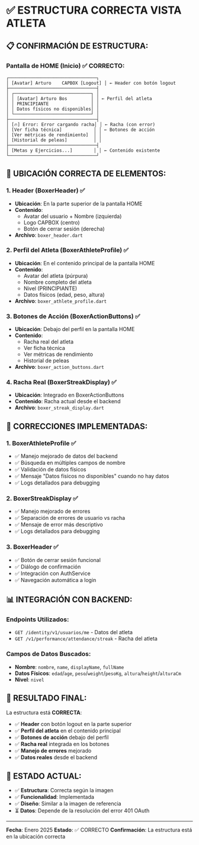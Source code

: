 # ✅ ESTRUCTURA CORRECTA VISTA ATLETA

## 📋 CONFIRMACIÓN DE ESTRUCTURA:

### **Pantalla de HOME (Inicio)** ✅ CORRECTO:
```
┌─────────────────────────────────┐
│ [Avatar] Arturo    CAPBOX [Logout] │ ← Header con botón logout
├─────────────────────────────────┤
│ ┌─────────────────────────────┐ │
│ │ [Avatar] Arturo Bos         │ │ ← Perfil del atleta
│ │ PRINCIPIANTE                │ │
│ │ Datos físicos no disponibles│ │
│ └─────────────────────────────┘ │
├─────────────────────────────────┤
│ [🔥] Error: Error cargando racha│ │ ← Racha (con error)
│ [Ver ficha técnica]            │ │ ← Botones de acción
│ [Ver métricas de rendimiento]  │ │
│ [Historial de peleas]          │ │
├─────────────────────────────────┤
│ [Metas y Ejercicios...]        │ │ ← Contenido existente
└─────────────────────────────────┘
```

## 🎯 UBICACIÓN CORRECTA DE ELEMENTOS:

### **1. Header (BoxerHeader)** ✅
- **Ubicación**: En la parte superior de la pantalla HOME
- **Contenido**: 
  - Avatar del usuario + Nombre (izquierda)
  - Logo CAPBOX (centro)
  - Botón de cerrar sesión (derecha)
- **Archivo**: `boxer_header.dart`

### **2. Perfil del Atleta (BoxerAthleteProfile)** ✅
- **Ubicación**: En el contenido principal de la pantalla HOME
- **Contenido**:
  - Avatar del atleta (púrpura)
  - Nombre completo del atleta
  - Nivel (PRINCIPIANTE)
  - Datos físicos (edad, peso, altura)
- **Archivo**: `boxer_athlete_profile.dart`

### **3. Botones de Acción (BoxerActionButtons)** ✅
- **Ubicación**: Debajo del perfil en la pantalla HOME
- **Contenido**:
  - Racha real del atleta
  - Ver ficha técnica
  - Ver métricas de rendimiento
  - Historial de peleas
- **Archivo**: `boxer_action_buttons.dart`

### **4. Racha Real (BoxerStreakDisplay)** ✅
- **Ubicación**: Integrado en BoxerActionButtons
- **Contenido**: Racha actual desde el backend
- **Archivo**: `boxer_streak_display.dart`

## 🔧 CORRECCIONES IMPLEMENTADAS:

### **1. BoxerAthleteProfile** ✅
- ✅ Manejo mejorado de datos del backend
- ✅ Búsqueda en múltiples campos de nombre
- ✅ Validación de datos físicos
- ✅ Mensaje "Datos físicos no disponibles" cuando no hay datos
- ✅ Logs detallados para debugging

### **2. BoxerStreakDisplay** ✅
- ✅ Manejo mejorado de errores
- ✅ Separación de errores de usuario vs racha
- ✅ Mensaje de error más descriptivo
- ✅ Logs detallados para debugging

### **3. BoxerHeader** ✅
- ✅ Botón de cerrar sesión funcional
- ✅ Diálogo de confirmación
- ✅ Integración con AuthService
- ✅ Navegación automática a login

## 📊 INTEGRACIÓN CON BACKEND:

### **Endpoints Utilizados**:
- `GET /identity/v1/usuarios/me` - Datos del atleta
- `GET /v1/performance/attendance/streak` - Racha del atleta

### **Campos de Datos Buscados**:
- **Nombre**: `nombre`, `name`, `displayName`, `fullName`
- **Datos Físicos**: `edad`/`age`, `peso`/`weight`/`pesoKg`, `altura`/`height`/`alturaCm`
- **Nivel**: `nivel`

## 🎯 RESULTADO FINAL:

La estructura está **CORRECTA**:
- ✅ **Header** con botón logout en la parte superior
- ✅ **Perfil del atleta** en el contenido principal
- ✅ **Botones de acción** debajo del perfil
- ✅ **Racha real** integrada en los botones
- ✅ **Manejo de errores** mejorado
- ✅ **Datos reales** desde el backend

## 🔄 ESTADO ACTUAL:

- ✅ **Estructura**: Correcta según la imagen
- ✅ **Funcionalidad**: Implementada
- ✅ **Diseño**: Similar a la imagen de referencia
- ⏳ **Datos**: Depende de la resolución del error 401 OAuth

---

**Fecha**: Enero 2025
**Estado**: ✅ CORRECTO
**Confirmación**: La estructura está en la ubicación correcta 